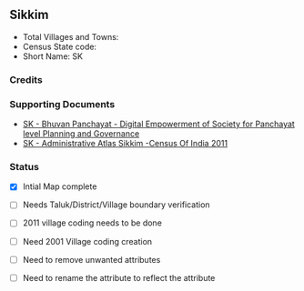 ## Sikkim

* Total Villages and Towns: 
* Census State code: 
* Short Name: SK

### Credits

### Supporting Documents
- [SK - Bhuvan Panchayat - Digital Empowerment of Society for Panchayat level Planning and Governance](http://www.bhuvan-panchayat.nrsc.gov.in/#SISDP)
- [SK - Administrative Atlas Sikkim -Census Of India 2011](http://www.censusindia.gov.in/2011census/maps/atlas/11Preface%20and%20acknoladgement.pdf)

### Status
- [x] Intial Map complete 
- [ ] Needs Taluk/District/Village boundary verification
- [ ] 2011 village coding needs to be done
- [ ] Need 2001 Village coding creation
- [ ] Need to remove unwanted attributes
- [ ] Need to rename the attribute to reflect the attribute


